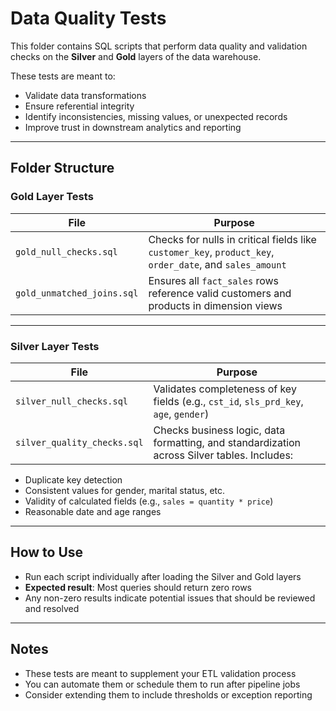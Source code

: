# Data Quality Tests

This folder contains SQL scripts that perform data quality and validation checks on the **Silver** and **Gold** layers of the data warehouse.

These tests are meant to:
- Validate data transformations
- Ensure referential integrity
- Identify inconsistencies, missing values, or unexpected records
- Improve trust in downstream analytics and reporting

---

## Folder Structure

### Gold Layer Tests

| File                        | Purpose |
|-----------------------------|---------|
| `gold_null_checks.sql`      | Checks for nulls in critical fields like `customer_key`, `product_key`, `order_date`, and `sales_amount` |
| `gold_unmatched_joins.sql`  | Ensures all `fact_sales` rows reference valid customers and products in dimension views |

---

### Silver Layer Tests

| File                         | Purpose |
|------------------------------|---------|
| `silver_null_checks.sql`     | Validates completeness of key fields (e.g., `cst_id`, `sls_prd_key`, `age`, `gender`) |
| `silver_quality_checks.sql`  | Checks business logic, data formatting, and standardization across Silver tables. Includes:
  - Duplicate key detection
  - Consistent values for gender, marital status, etc.
  - Validity of calculated fields (e.g., `sales = quantity * price`)
  - Reasonable date and age ranges

---

## How to Use

- Run each script individually after loading the Silver and Gold layers
- **Expected result**: Most queries should return zero rows
- Any non-zero results indicate potential issues that should be reviewed and resolved

---

## Notes

- These tests are meant to supplement your ETL validation process
- You can automate them or schedule them to run after pipeline jobs
- Consider extending them to include thresholds or exception reporting
